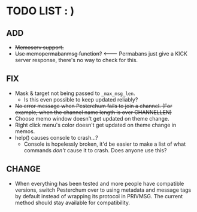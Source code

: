 # TODO LIST : )

## ADD
 - ~~Memoserv support.~~
 - ~~Use memopermabanmsg function?~~ <--- Permabans just give a KICK server response, there's no way to check for this.

## FIX
 - Mask & target not being passed to ``_max_msg_len``.
    - Is this even possible to keep updated reliably?
 - ~~No error message when Pesterchum fails to join a channel. (For example, when the channel name length is over CHANNELLEN)~~
 - Choose memo window doesn't get updated on theme change.
 - Right click menu's color doesn't get updated on theme change in memos.
 - help() causes console to crash...? 
    - Console is hopelessly broken, it'd be easier to make a list of what commands *don't* cause it to crash. Does anyone use this?

## CHANGE
 - When everything has been tested and more people have compatible versions, switch Pesterchum over to using metadata and message tags by default instead of wrapping its protocol in PRIVMSG. The current method should stay available for compatibility.
